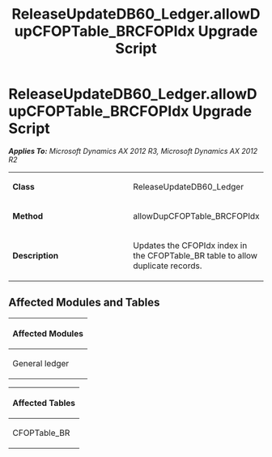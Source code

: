 ﻿---
title: ReleaseUpdateDB60_Ledger.allowDupCFOPTable_BRCFOPIdx Upgrade Script
TOCTitle: ReleaseUpdateDB60_Ledger.allowDupCFOPTable_BRCFOPIdx Upgrade Script
ms:assetid: d4fa7fcb-cc0b-4dd8-fb73-632d2e6661d4
ms:mtpsurl: https://msdn.microsoft.com/en-us/library/JJ687014(v=AX.60)
ms:contentKeyID: 49711462
ms.date: 05/18/2015
mtps_version: v=AX.60
---

# ReleaseUpdateDB60\_Ledger.allowDupCFOPTable\_BRCFOPIdx Upgrade Script 


_**Applies To:** Microsoft Dynamics AX 2012 R3, Microsoft Dynamics AX 2012 R2_

<table>
<colgroup>
<col style="width: 50%" />
<col style="width: 50%" />
</colgroup>
<tbody>
<tr class="odd">
<td><p><strong>Class</strong></p></td>
<td><p>ReleaseUpdateDB60_Ledger</p></td>
</tr>
<tr class="even">
<td><p><strong>Method</strong></p></td>
<td><p>allowDupCFOPTable_BRCFOPIdx</p></td>
</tr>
<tr class="odd">
<td><p><strong>Description</strong></p></td>
<td><p>Updates the CFOPIdx index in the CFOPTable_BR table to allow duplicate records.</p></td>
</tr>
</tbody>
</table>


## Affected Modules and Tables

<table>
<colgroup>
<col style="width: 100%" />
</colgroup>
<thead>
<tr class="header">
<th><p>Affected Modules</p></th>
</tr>
</thead>
<tbody>
<tr class="odd">
<td><p>General ledger</p></td>
</tr>
</tbody>
</table>


<table>
<colgroup>
<col style="width: 100%" />
</colgroup>
<thead>
<tr class="header">
<th><p>Affected Tables</p></th>
</tr>
</thead>
<tbody>
<tr class="odd">
<td><p>CFOPTable_BR</p></td>
</tr>
</tbody>
</table>

  


